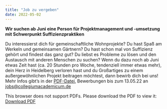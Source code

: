```yaml
---
title: "Job zu vergeben"
date: 2022-05-02
---
```


**Wir suchen ab Juni eine Person für Projektmanagement und -umsetzung mit Schwerpunkt Suffizienzpraktiken**

Du interessierst dich für gemeinschaftliche Wohnprojekte? Du hast Spaß am Werkeln und gemeinsamen Gärtnern? Du hast schon mal von Suffizienz gehört und findest das ganz gut? Du liebst es Probleme zu lösen und den Austausch mit anderen Menschen zu suchen?
Wenn du dazu noch ab Juni etwas Zeit hast (ca. 20 Stunden pro Woche, tendenziell immer etwas mehr), dein Herz in Heidelberg verloren hast und du Großartiges zu einem außergewöhnlichen Projekt beitragen möchtest, dann bewirb dich bei uns! Mehr Infos gibt’s in der <a href="Stellenbeschreibung_CA_web.pdf">PDF-Datei</a>, Bewerbungen bis zum 13.05.22 an [jobs@collegiumacademicum.de](jobs@collegiumacademicum.de)

<object data="Stellenbeschreibung_CA_web.pdf" type="application/pdf" width="100%" height="100%">
    This browser does not support PDFs. Please download the PDF to view it: <a href="Stellenbeschreibung_CA_web.pdf">Download PDF</a>
</object>
